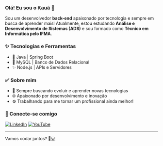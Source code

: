 ### Olá! Eu sou o Kauã 👋

Sou um desenvolvedor **back-end** apaixonado por tecnologia e sempre em busca de aprender mais! Atualmente, estou estudando **Análise e Desenvolvimento de Sistemas (ADS)** e sou formado como **Técnico em Informática pelo IFMA**.

### ✨ Tecnologias e Ferramentas
- 💪 Java | Spring Boot
- 🏢 MySQL | Banco de Dados Relacional
- ✨ Node.js | APIs e Servidores

### ✅ Sobre mim
- 🌟 Sempre buscando evoluir e aprender novas tecnologias
- 🌐 Apaixonado por desenvolvimento e inovação
- ⚙️ Trabalhando para me tornar um profissional ainda melhor!

### 🌟 Conecte-se comigo
[![LinkedIn](https://img.shields.io/badge/LinkedIn-000?style=for-the-badge&logo=linkedin&logoColor=0A66C2)](https://www.linkedin.com/in/kau%C3%A3-wikleff-a3b447348/)
[![YouTube](https://img.shields.io/badge/YouTube-000?style=for-the-badge&logo=youtube&logoColor=FF0000)](https://youtube.com/@devkakau?si=qBP5DKyJ0q0LQbyp)

---

Vamos codar juntos? 💪💻

